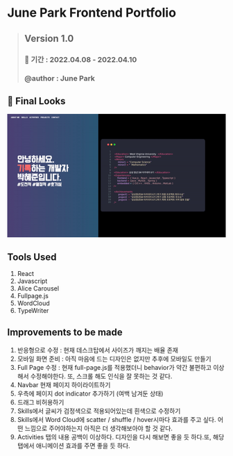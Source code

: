 # June Park Frontend Portfolio

> ## Version 1.0
>
> ### 📅 기간 : 2022.04.08 - 2022.04.10
>
> ### @author : June Park

## 👀 Final Looks

![ver1](./assets/portfolio.gif)

## Tools Used

1. React
2. Javascript
3. Alice Carousel
4. Fullpage.js
5. WordCloud
6. TypeWriter

## Improvements to be made

1. 반응형으로 수정 : 현재 데스크탑에서 사이즈가 깨지는 배율 존재
2. 모바일 화면 준비 : 아직 마음에 드는 디자인은 없지만 추후에 모바일도 만들기
3. Full Page 수정 : 현재 full-page.js를 적용했더니 behavior가 약간 불편하고 이상해서 수정해야한다. 또, 스크롤 해도 인식을 잘 못하는 것 같다.
4. Navbar 현재 페이지 하이라이트하기
5. 우측에 페이지 dot indicator 추가하기 (여백 남겨둔 상태)
6. 드래그 비허용하기
7. Skills에서 글씨가 검정색으로 적용되어있는데 흰색으로 수정하기
8. Skills에서 Word Cloud에 scatter / shuffle / hover시마다 효과를 주고 싶다. 어떤 느낌으로 주어야하는지 아직은 더 생각해보아야 할 것 같다.
9. Activities 탭의 내용 공백이 이상하다. 디자인을 다시 해보면 좋을 듯 하다.또, 해당 탭에서 애니메이션 효과를 주면 좋을 듯 하다.
